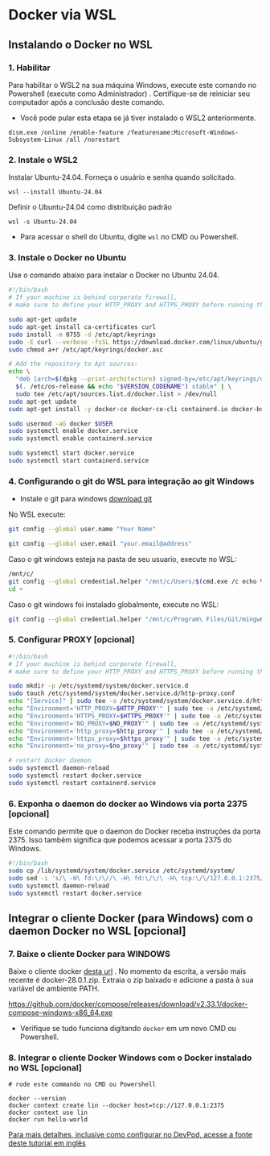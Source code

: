 # Docker via WSL

## Instalando o Docker no WSL

### 1. Habilitar
Para habilitar o WSL2 na sua máquina Windows, execute este comando no Powershell (execute como Administrador) . Certifique-se de reiniciar seu computador após a conclusão deste comando.

* Você pode pular esta etapa se já tiver instalado o WSL2 anteriormente.

```
dism.exe /online /enable-feature /featurename:Microsoft-Windows-Subsystem-Linux /all /norestart
```

### 2. Instale o WSL2

Instalar Ubuntu-24.04. Forneça o usuário e senha quando solicitado.
```
wsl --install Ubuntu-24.04
```

Definir o Ubuntu-24.04 como distribuição padrão
```
wsl -s Ubuntu-24.04
```

* Para acessar o shell do Ubuntu, digite `wsl` no CMD ou Powershell.

### 3. Instale o Docker no Ubuntu

Use o comando abaixo para instalar o Docker no Ubuntu 24.04.
```bash
#!/bin/bash
# If your machine is behind corporate firewall,
# make sure to define your HTTP_PROXY and HTTPS_PROXY before running the command below

sudo apt-get update
sudo apt-get install ca-certificates curl
sudo install -m 0755 -d /etc/apt/keyrings
sudo -E curl --verbose -fsSL https://download.docker.com/linux/ubuntu/gpg -o /etc/apt/keyrings/docker.asc
sudo chmod a+r /etc/apt/keyrings/docker.asc

# Add the repository to Apt sources:
echo \
  "deb [arch=$(dpkg --print-architecture) signed-by=/etc/apt/keyrings/docker.asc] https://download.docker.com/linux/ubuntu \
  $(. /etc/os-release && echo "$VERSION_CODENAME") stable" | \
  sudo tee /etc/apt/sources.list.d/docker.list > /dev/null
sudo apt-get update
sudo apt-get install -y docker-ce docker-ce-cli containerd.io docker-buildx-plugin docker-compose-plugin

sudo usermod -aG docker $USER
sudo systemctl enable docker.service
sudo systemctl enable containerd.service

sudo systemctl start docker.service
sudo systemctl start containerd.service
```

### 4. Configurando o git do WSL para integração ao git Windows

* Instale o git para windows [download git](https://git-scm.com/downloads)

No WSL execute:
```bash
git config --global user.name "Your Name"
```

```bash
git config --global user.email "your.email@address"
```

Caso o git windows esteja na pasta de seu usuario, execute no WSL:
```bash
/mnt/c/
git config --global credential.helper "/mnt/c/Users/$(cmd.exe /c echo %username% | tr -d '\r')/AppData/Local/Programs/Git/mingw64/bin/git-credential-manager.exe"
cd ~
```

Caso o git windows foi instalado globalmente, execute no WSL:
```bash
git config --global credential.helper "/mnt/c/Program\ Files/Git/mingw64/bin/git-credential-manager.exe"
```

### 5. Configurar PROXY [opcional]
```bash
#!/bin/bash
# If your machine is behind corporate firewall,
# make sure to define your HTTP_PROXY and HTTPS_PROXY before running the command below

sudo mkdir -p /etc/systemd/system/docker.service.d
sudo touch /etc/systemd/system/docker.service.d/http-proxy.conf
echo "[Service]" | sudo tee -a /etc/systemd/system/docker.service.d/http-proxy.conf
echo "Environment='HTTP_PROXY=$HTTP_PROXY'" | sudo tee -a /etc/systemd/system/docker.service.d/http-proxy.conf
echo "Environment='HTTPS_PROXY=$HTTPS_PROXY'" | sudo tee -a /etc/systemd/system/docker.service.d/http-proxy.conf
echo "Environment='NO_PROXY=$NO_PROXY'" | sudo tee -a /etc/systemd/system/docker.service.d/http-proxy.conf
echo "Environment='http_proxy=$http_proxy'" | sudo tee -a /etc/systemd/system/docker.service.d/http-proxy.conf
echo "Environment='https_proxy=$https_proxy'" | sudo tee -a /etc/systemd/system/docker.service.d/http-proxy.conf
echo "Environment='no_proxy=$no_proxy'" | sudo tee -a /etc/systemd/system/docker.service.d/http-proxy.conf

# restart docker daemon
sudo systemctl daemon-reload
sudo systemctl restart docker.service
sudo systemctl restart containerd.service
```

### 6. Exponha o daemon do docker ao Windows via porta 2375 [opcional]

Este comando permite que o daemon do Docker receba instruções da porta 2375. Isso também significa que podemos acessar a porta 2375 do Windows.
```bash
#!/bin/bash
sudo cp /lib/systemd/system/docker.service /etc/systemd/system/
sudo sed -i 's/\ -H\ fd:\/\//\ -H\ fd:\/\/\ -H\ tcp:\/\/127.0.0.1:2375/g' /etc/systemd/system/docker.service
sudo systemctl daemon-reload
sudo systemctl restart docker.service
```

## Integrar o cliente Docker (para Windows) com o daemon Docker no WSL [opcional]

### 7. Baixe o cliente Docker para WINDOWS
Baixe o cliente docker [desta url](https://download.docker.com/win/static/stable/x86_64/docker-28.0.1.zip) . No momento da escrita, a versão mais recente é docker-28.0.1.zip. Extraia o zip baixado e adicione a pasta à sua variável de ambiente PATH.

https://github.com/docker/compose/releases/download/v2.33.1/docker-compose-windows-x86_64.exe

* Verifique se tudo funciona digitando `docker` em um novo CMD ou Powershell.

### 8. Integrar o cliente Docker Windows com o Docker instalado no WSL [opcional]
```
# rode este commando no CMD ou Powershell

docker --version
docker context create lin --docker host=tcp://127.0.0.1:2375
docker context use lin
docker run hello-world
```

[Para mais detalhes, inclusive como configurar no DevPod, acesse a fonte deste tutorial em inglês](https://devpod.sh/docs/tutorials/docker-provider-via-wsl#integrate-devpod-with-docker-in-wsl)

